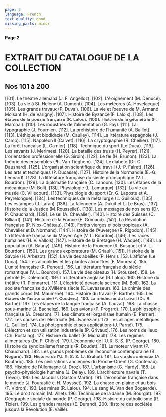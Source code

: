 ```yaml
---
page: 2
language: French
text_quality: good
missing_parts: minor
---
```

**Page 2**

# EXTRAIT DU CATALOGUE DE LA COLLECTION

## Nos 101 à 200

[101]. Le théâtre allemand (J. F. Angelloz).
[102]. L'éloignement (M. Denucé).
[103]. La vie à St. Helène (A. Dumont).
[104]. Les météores (A. Hovelacque).
[105]. Les grands travaux (P. Duval).
[106]. La vie et l’oeuvre de M. Armand Moisant (H. de Varigny).
[107]. Histoire de Byzance (F. Laloix).
[108]. Les étapes de la poésie française (R. Lalou).
[109]. Histoire de la géométrie (F. Marchal).
[110]. Les industries de l’alimentation (G. Ray).
[111]. La typographie (J. Fournier).
[112]. La préhistoire de l’humanité (A. Baillot).
[113]. L’éthique et biodidaxie (M. Caulley).
[114]. La littérature espagnole (J. Camp).
[115]. Napoléon II (Calvet).
[116]. La cryptographie (R. Cheilier).
[117]. La forêt française (L. Garnier).
[118]. Technique du sport (Le Duca).
[119]. Les savants (J. Merimee).
[120]. La bataille des trusts (H. Peyrer).
[121]. L’orientation professionnelle (G. Siroin).
[122]. Le fer (H. Brunon).
[123]. La théorie des ensembles (Ph. Van Tieghem).
[124]. Le diabète (Dr. C. Dausnard).
[125]. L’organisation scientifique du travail (J.-P. Falret).
[126]. Les arts et techniques (P. Ducasse).
[127]. Histoire de la Normandie (E.-G. Léonard).
[128]. La littérature française du siècle philosophique (V. L. Bourdon).
[129]. La diplomatie française (C. Lanoon).
[130]. Les étapes de la mécanique (M. Boll).
[131]. Physiologie (L. Lamarque).
[132]. La vie au musée (C. Villecourt).
[133]. Physiologie du sport (Dr. G. Laposte et A. Peyrelongue).
[134]. Les techniques de la métallurgie (L. Guilloux).
[135]. Les estampes (J. Laran).
[136]. La faïencerie (A. Dutuit et L. Le Bras).
[137]. Histoire de la Justice (M. Roussellet).
[138]. Les messages de nos sens (Dr. P. Chauchard).
[139]. Le sel (A. Chevalier).
[140]. Histoire des Suisses (C. Billiard).
[141]. Histoire de la France (E. Grimaud).
[142]. La Révolution française (P. Niox-Château).
[143]. Forêts vierges et bois tropicaux (A. Chevalier et D. Normand).
[144]. Histoire de l’Auvergne (R. Rigodon).
[145]. La littérature française du Moyen Age (V. L. Bourdon).
[146]. Les races humaines (H. V. Vallois).
[147]. Histoire de la Bretagne (H. Waquet).
[148]. La population (A. Bauny).
[149]. Histoire de la Provence (R. Busquet et V. L. Bourdon).
[150]. Les grands explorateurs (M. Griault).
[151]. Histoire de la Savoie (H. Arbezot).
[152]. La vie des abeilles (P. Henri).
153. L’affiche (Le Duca).
154. Les alcoolides et les plantes alcoolîtres (F. Moureau).
155. L’unité française (R. Perrout).
156. La littérature française du siècle romantique (V. L. Bourdon).
157. La vie des oiseaux (H. Grousset).
158. Le pétrole (E. Dalemont).
159. La littérature anglaise (R. Lalou).
160. Histoire du théâtre (R. Pionnarre).
161. L’électricité devant la science (M. Boll).
162. La société française du XVIIIème siècle (E. Levasseur).
163. La chimie des grands corps (M. Maumené).
164. Histoire du travail (P. Barthé).
165. Les étapes de l’astronomie (P. Couderc).
166. La médecine du travail (Dr. R. Barthé).
167. Les étapes de la langue française (A. Dauzat).
168. La chasse sous-marine (J. Bachelez).
169. Les avions (P. Progard).
170. La philosophie française (A. Cresson).
171. Les climats et l’organisme humain (E. Perrier).
172. Les causes de l’électricité (M. Jvanezian).
173. Les alliages métalliques (L. Guillier).
174. La photographie et ses applications (J. Parné).
175. L’électron et son utilisation industrielle (P. Grivaux).
176. Les noms de lieux (Ch. Rostaing).
177. Histoire du ballet (P. Michault).
178. Les régimes alimentaires (Dr. P. Chêne).
179. L’économie de l’U. R. S. S. (P. George).
180. Histoire du syndicalisme français (R. Boudet).
181. Le moteur vivant (P. Chauchard).
182. Les grands problèmes de l’économie contemporaine (B. Nogaro).
183. Histoire de l’U. R. S. S. (J. Bruhat).
184. La vie des animaux (A. Boutaric).
185. Les civilisations anciennes du Proche-Orient (G. Contenau).
186. Histoire de l’Allemagne (J. Droz).
187. L’urbanisme (G. Hardy).
188. La psycho-physiologie humaine (J. Delay).
189. L’architecture navale (T. Trevor).
190. Les Jacobins (Gaston Martin).
191. L’économie française dans le monde (J. Fourastié et H. Moysset).
192. La chasse en plaine et au bois (F. Vidron).
193. Les mines (R. Lalou).
194. Le sang (A. Van den Bogaerde).
195. Le droit romain (M. Villet).
196. Technique de la danse (M. Bourgat).
197. Géographie sociale du monde (P. George).
198. Histoire du catholicisme (R. Tixier).
199. Les grandes marées (E. Durand).
200. Histoire des sociétés jusqu’à la Révolution (E. Vaillé).
